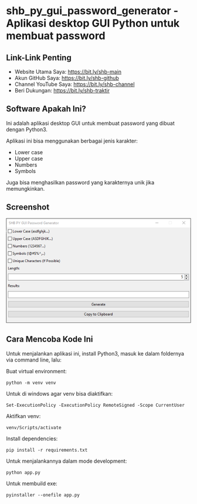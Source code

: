 # shb_py_gui_password_generator - Aplikasi desktop GUI Python untuk membuat password

## Link-Link Penting

- Website Utama Saya: https://bit.ly/shb-main
- Akun GitHub Saya: https://bit.ly/shb-github
- Channel YouTube Saya: https://bit.ly/shb-channel
- Beri Dukungan: https://bit.ly/shb-traktir

## Software Apakah Ini?

Ini adalah aplikasi desktop GUI untuk membuat password yang dibuat dengan Python3.

Aplikasi ini bisa menggunakan berbagai jenis karakter:

- Lower case
- Upper case
- Numbers
- Symbols

Juga bisa menghasilkan password yang karakternya unik jika memungkinkan.

## Screenshot

![ScreenShot](.readme-assets/shb_py_gui_password_generator-1.png?raw=true)

## Cara Mencoba Kode Ini

Untuk menjalankan aplikasi ini, install Python3, masuk ke dalam foldernya via command line, lalu:

Buat virtual environment:

```
python -m venv venv
```

Untuk di windows agar venv bisa diaktifkan:

```
Set-ExecutionPolicy -ExecutionPolicy RemoteSigned -Scope CurrentUser
```

Aktifkan venv:

```
venv/Scripts/activate
```

Install dependencies:

```
pip install -r requirements.txt
```

Untuk menjalankannya dalam mode development:

```
python app.py
```

Untuk membuild exe:

```
pyinstaller --onefile app.py
```

